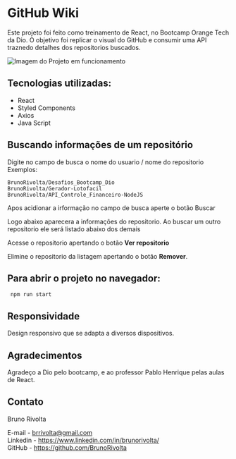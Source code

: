 # GitHub Wiki

Este projeto foi feito como treinamento de React, no Bootcamp Orange Tech da Dio.
O objetivo foi replicar o visual do GitHub e consumir uma API traznedo detalhes dos repositorios buscados.


![Imagem do Projeto em funcionamento](https://images2.imgbox.com/0d/d0/qEFzEvTS_o.gif)  


## Tecnologias utilizadas:

 - React  
 - Styled Components  
 - Axios
 - Java Script 
   

## Buscando informações de um repositório
   
Digite no campo de busca o nome do usuario / nome do repositorio   
Exemplos:   
```
BrunoRivolta/Desafios_Bootcamp_Dio   
BrunoRivolta/Gerador-Lotofacil   
BrunoRivolta/API_Controle_Financeiro-NodeJS  
```

Apos acidionar a irformação no campo de busca aperte o botão Buscar   

Logo abaixo aparecera a informações do repositorio. 
Ao buscar um outro repositorio ele será listado abaixo dos demais   

Acesse o repositorio apertando o botão **Ver repositorio**

Elimine o repositorio da listagem apertando o botão **Remover**.
   

## Para abrir o projeto no navegador:

```
 npm run start
```

## Responsividade

Design responsivo que se adapta a diversos dispositivos.  
   
   
## Agradecimentos

Agradeço a Dio pelo bootcamp, e ao professor Pablo Henrique pelas aulas de React.  
   

## Contato

Bruno Rivolta  

E-mail - brrivolta@gmail.com  
Linkedin - https://www.linkedin.com/in/brunorivolta/  
GitHub - https://github.com/BrunoRivolta  



